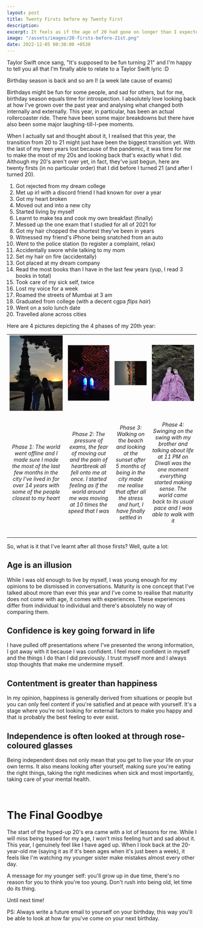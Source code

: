 ```yaml
---
layout: post
title: Twenty Firsts before my Twenty First
description: 
excerpt: It feels as if the age of 20 had gone on longer than I expected it to go. With some major changes taking place in my life this year, I have compiled a list of 20 things that I did or those that happened with me for the first time while I was 20 years old.  
image: "/assets/images/20-firsts-before-21st.png"
date: 2022-12-05 00:30:00 +0530
---
```


Taylor Swift once sang, "It's supposed to be fun turning 21" and I'm happy to tell you all that I'm finally able to relate to a Taylor Swift lyric :D

Birthday season is back and so am I! (a week late cause of exams)

Birthdays might be fun for some people, and sad for others, but for me, birthday season equals time for introspection. I absolutely love looking back at how I've grown over the past year and analysing what changed both internally and externally. This year, in particular, has been an actual rollercoaster ride. There have been some major breakdowns but there have also been some major laughing-till-I-pee moments. 

When I actually sat and thought about it, I realised that this year, the transition from 20 to 21 might just have been the biggest transition yet. With the last of my teen years lost because of the pandemic, it was time for me to make the most of my 20s and looking back that's exactly what I did. Although my 20's aren't over yet, in fact, they've just begun, here are twenty firsts (in no particular order) that I did before I turned 21 (and after I turned 20).

1. Got rejected from my dream college
2. Met up irl with a discord friend I had known for over a year
3. Got my heart broken
4. Moved out and into a new city
5. Started living by myself 
6. Learnt to make tea and cook my own breakfast (finally)
7. Messed up the one exam that I studied for all of 2021 for
8. Got my hair chopped the shortest they've been in years
9. Witnessed my friend's iPhone being snatched from an auto 
10. Went to the police station (to register a complaint, relax)
11. Accidentally swore while talking to my mom
12. Set my hair on fire (accidentally)
13. Got placed at my dream company
14. Read the most books than I have in the last few years (yup, I read 3 books in total)
15. Took care of my sick self, twice
16. Lost my voice for a week
17. Roamed the streets of Mumbai at 3 am
18. Graduated from college (with a decent cgpa *flips hair*)
19. Went on a solo lunch date
20. Travelled alone across cities

Here are 4 pictures depicting the 4 phases of my 20th year:
<center>
<table>
<tbody>
<tr>
<td align="center">
<img src="/assets/images/qutub-minar.jpg" height="200 px" width="3000 px">
</td>
<td align="center">
<img src="/assets/images/feeling-out-of-place.jpg"> </td>
<td align="center">
<img src="/assets/images/sunset-at-the-beach.jpg"> </td>
<td align="center">
<img src="/assets/images/moving-on.jpg"> </td>
</tr>
<tr>
<td align="center"> <i> <h6> Phase 1: The world went offline and I made sure I made the most of the last few months in the city I've lived in for over 14 years with some of the people closest to my heart </h6> </i></td>
<td align="center"> <i> <h6> Phase 2: The pressure of exams, the fear of moving out and the pain of heartbreak all fell onto me at once. I started feeling as if the world around me was moving at 10 times the speed that I was </h6> </i> </td>
<td align="center"> <i> <h6> Phase 3: Walking on the beach and looking at the sunset after 5 months of being in the city made me realise that after all the stress and hurt, I have finally settled in  </h6> </i> </td>
<td align="center"> <i> <h6> Phase 4: Swinging on the swing with my brother and talking about life at 11 PM on Diwali was the one moment everything started making sense. The world came back to its usual pace and I was able to walk with it </h6> </i> </td>
</tr>
</tbody>
</table>
</center>


So, what is it that I've learnt after all those firsts? Well, quite a lot:

## Age is an illusion
While I was old enough to live by myself, I was young enough for my opinions to be dismissed in conversations. Maturity is one concept that I've talked about more than ever this year and I've come to realise that maturity does not come with age, it comes with experiences. These experiences differ from individual to individual and there's absolutely no way of comparing them. 

## Confidence is key going forward in life
I have pulled off presentations where I've presented the wrong information, I got away with it because I was confident. I feel more confident in myself and the things I do than I did previously. I trust myself more and I always stop thoughts that make me undermine myself. 

## Contentment is greater than happiness
In my opinion, happiness is generally derived from situations or people but you can only feel content if you're satisfied and at peace with yourself. It's a stage where you're not looking for external factors to make you happy and that is probably the best feeling to ever exist.

## Independence is often looked at through rose-coloured glasses
Being independent does not only mean that you get to live your life on your own terms. It also means looking after yourself, making sure you're eating the right things, taking the right medicines when sick and most importantly, taking care of your mental health.

<br>

# The Final Goodbye
The start of the hyped-up 20's era came with a lot of lessons for me. While I will miss being teased for my age, I won't miss feeling hurt and sad about it. This year, I genuinely feel like I have aged up. When I look back at the 20-year-old me (saying it as if it's been ages when it's just been a week), it feels like I'm watching my younger sister make mistakes almost every other day. 

A message for my younger self: you'll grow up in due time, there's no reason for you to think you're too young. Don't rush into being old, let time do its thing.

Until next time!

PS: Always write a future email to yourself on your birthday, this way you'll be able to look at how far you've come on your next birthday.





